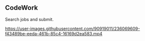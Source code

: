 ## CodeWork
Search jobs and submit.

https://user-images.githubusercontent.com/90919011/236069609-f43489be-eeda-461b-85c4-16169d2ea583.mp4

